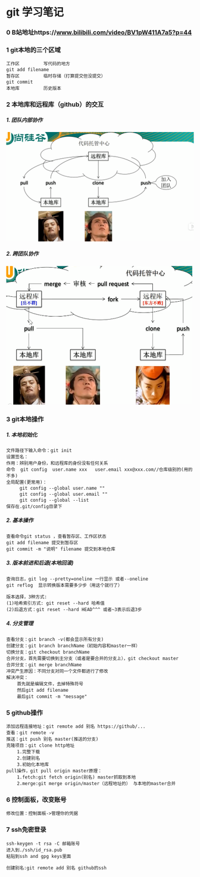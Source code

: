 # git 学习笔记

### 0 B站地址https://www.bilibili.com/video/BV1pW411A7a5?p=44

### 1 git本地的三个区域

```
工作区			写代码的地方
git add filename
暂存区			临时存储（打算提交但没提交）
git commit
本地库			历史版本
```

### 2 本地库和远程库（github）的交互

##### 1. 团队内部协作

<img src="./src/协作过程.png" width="700px">

##### 2. 跨团队协作

<img src="./src/fork.png" width="500"/>



### 3 git本地操作

##### 1. 本地初始化

```
文件路径下输入命令：git init
设置签名：
作用：辨别用户身份，和远程库的身份没有任何关系
命令  git config  user.name xxx   user.email xxx@xxx.com//仓库级别的(用的不多)
全局配置(更常用)：
	 git config --global user.name ""
	 git config --global user.email ""
	 git config --global --list
保存在.git/config目录下
```

##### 2. 基本操作

```
查看命令git status ，查看暂存区、工作区状态
git add filename 提交到暂存区
git commit -m "说明" filename 提交到本地仓库
```

##### 3. 版本前进和后退(本地回滚)

```
查询日志，git log --pretty=oneline 一行显示 或者--oneline
git reflog  显示转换版本需要多少步（用这个就行了）
```

```
版本选择，3种方式:
(1)哈希索引方式: git reset --hard 哈希值
(2)后退方式：git reset --hard HEAD^^^ 或者~3表示后退3步
```

##### 4. 分支管理

```
查看分支：git branch -v(都会显示所有分支)
创建分支：git branch branchName（初始内容和master一样）
切换分支：git checkout branchName
合并分支，首先需要切换到主分支（或者是要合并的分支上），git checkout master
合并分支：git merge branchName
冲突产生原因：不同分支对同一个文件都进行了修改
解决冲突：
	首先就是编辑文件，去掉特殊符号
	然后git add filename
	最后git commit -m "message"
```

### 5 github操作

```
添加远程连接地址：git remote add 别名 https://github/...
查看：git remote -v
推送：git push 别名 master(推送的分支)
克隆项目：git clone http地址
	1.完整下载
	2.创建别名
	3.初始化本地库
pull操作，git pull origin master原理：
	1.fetch:git fetch origin(别名) master抓取到本地
	2.merge:git merge origin/master（远程地址的） 与本地的master合并
```

### 6 控制面板，改变账号

`修改位置：控制面板->管理你的凭据`

### 7 ssh免密登录

```
ssh-keygen -t rsa -C 邮箱账号
进入到./ssh/id_rsa.pub
粘贴到ssh and gpg keys里面
```

```
创建别名:git remote add 别名 github的ssh

```

